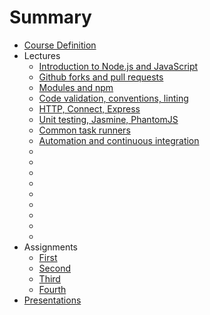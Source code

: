 # Summary

* [Course Definition](index.md)
* Lectures
  * [Introduction to Node.js and JavaScript](lectures/2014-08-26.md)
  * [Github forks and pull requests](lectures/2014-09-02.md)
  * [Modules and npm](lectures/2014-09-09.md)
  * [Code validation, conventions, linting](lectures/2014-09-16.md)
  * [HTTP, Connect, Express](lectures/2014-09-23.md)
  * [Unit testing, Jasmine, PhantomJS](lectures/2014-09-30.md)
  * [Common task runners](lectures/2014-10-07.md)
  * [Automation and continuous integration](lectures/2014-10-14.md)
  * [](lectures/2014-10-21.md)
  * [](lectures/2014-10-28.md)
  * [](lectures/2014-11-04.md)
  * [](lectures/2014-11-11.md)
  * [](lectures/2014-11-18.md)
  * [](lectures/2014-11-25.md)
  * [](lectures/2014-12-02.md)
  * [](lectures/2014-12-09.md)
  * [](lectures/2014-12-16.md)
* Assignments
  * [First](assignments/2014-09-16.md)
  * [Second](assignments/2014-10-14.md)
  * [Third](assignments/2014-11-11.md)
  * [Fourth](assignments/2014-12-09.md)
* [Presentations](presentations.md)
